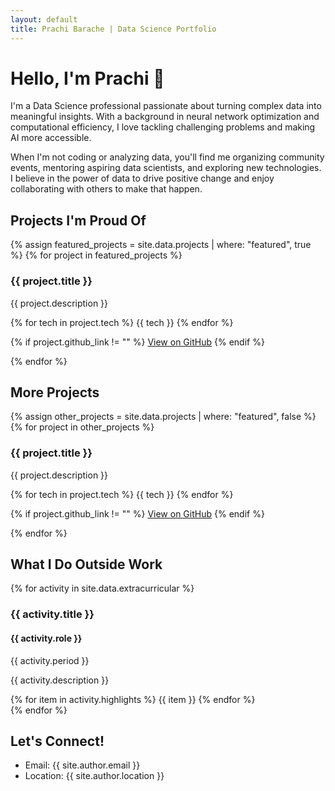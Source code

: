```yaml
---
layout: default
title: Prachi Barache | Data Science Portfolio
---
```


<!-- <div class="social-buttons">
  <a href="https://github.com/{{ site.social.github }}" class="social-button github">
    <i class="fab fa-github"></i> GitHub
  </a>
  <a href="https://linkedin.com/in/{{ site.social.linkedin }}" class="social-button linkedin">
    <i class="fab fa-linkedin"></i> LinkedIn
  </a>
</div> -->

# Hello, I'm Prachi 👋

I'm a Data Science professional passionate about turning complex data into meaningful insights. With a background in neural network optimization and computational efficiency, I love tackling challenging problems and making AI more accessible.

When I'm not coding or analyzing data, you'll find me organizing community events, mentoring aspiring data scientists, and exploring new technologies. I believe in the power of data to drive positive change and enjoy collaborating with others to make that happen.

<!-- ## Core Competencies

<div class="skills-highlight">
  <span class="skill-tag">Python</span>
  <span class="skill-tag">Machine Learning</span>
  <span class="skill-tag">Neural Networks</span>
  <span class="skill-tag">Data Analysis</span>
  <span class="skill-tag">NLP</span>
  <span class="skill-tag">Deep RL</span>
  <span class="skill-tag">PyTorch</span>
  <span class="skill-tag">TensorFlow</span>
  <span class="skill-tag">HPC</span>
</div> -->

<!-- ## My Journey -->
<!-- I stared to learn coding during my summer vaccations after finishing up my high school(i.e. 10th standard) just to pass the time. The first coding language I learned was C and like everyone I said "Hello" to the coding world withput knowing that I am gone do this for rest of my life. I loved what I was doing, I created tik-tak-to game and what not. But I got introduced with electronics in my junior college and I was amazed to see how "AND OR NOT" makes things work, and all this ended up in me prceiving "Electronics and Telecomunication engineering". Where I learned not only electrinics i.e.  -->
<!-- {% for job in site.data.experience %} -->
<!-- ### {{ job.position }} | {{ job.company }}
*{{ job.location }} | {{ job.period }}*

{{ job.description }}

{% for item in job.highlights %}
- {{ item }}
{% endfor %}

{% endfor %} -->

## Projects I'm Proud Of

{% assign featured_projects = site.data.projects | where: "featured", true %}
{% for project in featured_projects %}
<div class="project-card">
  <h3>{{ project.title }}</h3>
  <p>{{ project.description }}</p>

  <div class="project-tech">
    {% for tech in project.tech %}
    <span class="tech-tag">{{ tech }}</span>
    {% endfor %}
  </div>
  
  {% if project.github_link != "" %}
  <a href="{{ project.github_link }}" class="project-link">View on GitHub</a>
  {% endif %}
</div>
{% endfor %}

## More Projects

{% assign other_projects = site.data.projects | where: "featured", false %}
{% for project in other_projects %}
<div class="project-card">
  <h3>{{ project.title }}</h3>
  <p>{{ project.description }}</p>

  <div class="project-tech">
    {% for tech in project.tech %}
    <span class="tech-tag">{{ tech }}</span>
    {% endfor %}
  </div>
  
  {% if project.github_link != "" %}
  <a href="{{ project.github_link }}" class="project-link">View on GitHub</a>
  {% endif %}
</div>
{% endfor %}

<!-- ## All Projects

{% for project in site.data.projects %}
### {{ project.title }}
{{ project.description }}

**Technologies:** {{ project.tech | join: ", " }}

{% if project.github_link != "" %}
[View Project on GitHub]({{ project.github_link }})
{% endif %}

{% endfor %} -->

<!-- ## Skills

{% for skill_category in site.data.skills %}
### {{ skill_category.category }}
{% for skill in skill_category.items %}
- {{ skill }}
{% endfor %}
{% endfor %}

## What I Do Outside Work

{% for activity in site.data.extracurricular %}
<div class="activity-card">
  <h3>{{ activity.title }}</h3>
  <h4>{{ activity.role }}</h4>
  <span class="activity-period">{{ activity.period }}</span>
  
  <p>{{ activity.description }}</p>
  
  <div class="activity-highlights">
    {% for item in activity.highlights %}
    <span class="activity-highlight">{{ item }}</span>
    {% endfor %}
  </div>
</div>
{% endfor %} -->

<!-- ## Skills

{% for skill_category in site.data.skills %}
### {{ skill_category.category }}
{% for skill in skill_category.items %}
- {{ skill }}
{% endfor %}
{% endfor %}-->

## What I Do Outside Work
{% for activity in site.data.extracurricular %}
<div class="activity-card">
  <h3>{{ activity.title }}</h3>
  <h4>{{ activity.role }}</h4>
  <span class="activity-period">{{ activity.period }}</span>
  
  <p>{{ activity.description }}</p>
  
  <div class="activity-highlights">
    {% for item in activity.highlights %}
    <span class="activity-highlight">{{ item }}</span>
    {% endfor %}
  </div>
</div>
{% endfor %} 

## Let's Connect!

- Email: {{ site.author.email }}
- Location: {{ site.author.location }}
